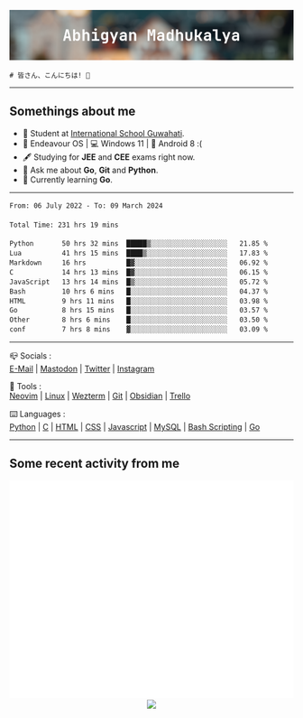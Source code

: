 ![header](./header.png)
```
# 皆さん、こんにちは! 👋
```
---

## Somethings about me
- 📕 Student at [International School Guwahati](https://internationalschoolguwahati.com/).
- 🐧 Endeavour OS | 💻 Windows 11 | 🤖 Android 8 :(
- 🖋️ Studying for **JEE** and **CEE** exams right now.
- 💬 Ask me about **Go**, **Git** and **Python**.
- 🔭 Currently learning **Go**.

---

<!--START_SECTION:waka-->

```txt
From: 06 July 2022 - To: 09 March 2024

Total Time: 231 hrs 19 mins

Python       50 hrs 32 mins  █████▒░░░░░░░░░░░░░░░░░░░   21.85 %
Lua          41 hrs 15 mins  ████▒░░░░░░░░░░░░░░░░░░░░   17.83 %
Markdown     16 hrs          █▓░░░░░░░░░░░░░░░░░░░░░░░   06.92 %
C            14 hrs 13 mins  █▓░░░░░░░░░░░░░░░░░░░░░░░   06.15 %
JavaScript   13 hrs 14 mins  █▒░░░░░░░░░░░░░░░░░░░░░░░   05.72 %
Bash         10 hrs 6 mins   █░░░░░░░░░░░░░░░░░░░░░░░░   04.37 %
HTML         9 hrs 11 mins   █░░░░░░░░░░░░░░░░░░░░░░░░   03.98 %
Go           8 hrs 15 mins   █░░░░░░░░░░░░░░░░░░░░░░░░   03.57 %
Other        8 hrs 6 mins    █░░░░░░░░░░░░░░░░░░░░░░░░   03.50 %
conf         7 hrs 8 mins    ▓░░░░░░░░░░░░░░░░░░░░░░░░   03.09 %
```

<!--END_SECTION:waka-->

---

📪 Socials :<br>
[E-Mail](mailto:abhigyanmadhukalya@skiff.com) | [Mastodon](https://mstdn.social/@abhigyanmadhukalya) | [Twitter](https://twitter.com/abhimadhukalya) | [Instagram](https://www.instagram.com/abhigyan.madhukalya/)

🧰 Tools :<br>
[Neovim](https://neovim.oi) | [Linux](https://endeavouros.com/) | [Wezterm](https://wezfurlong.org/wezterm/index.html) | [Git](https://git-scm.com/) | [Obsidian](https://obsidian.md) | [Trello](https://trello.com)

⌨️ Languages :<br>
[Python](https://python.org) | [C](https://www.iso.org/standard/74528.html) | [HTML](https://html.spec.whatwg.org/) | [CSS](https://www.w3.org/Style/CSS/Overview.en.html) | [Javascript](https://developer.mozilla.org/en-US/docs/Web/javascript) | [MySQL](https://www.mysql.com/) | [Bash Scripting](https://www.gnu.org/software/bash/) | [Go](https://go.dev)

---

## Some recent activity from me
<p align="center">
  <img src="./github-metrics.svg" />
  <img src="https://github-profile-summary-cards.vercel.app/api/cards/profile-details?username=abhigyanmadhukalya&theme=github_dark" />
</p>

